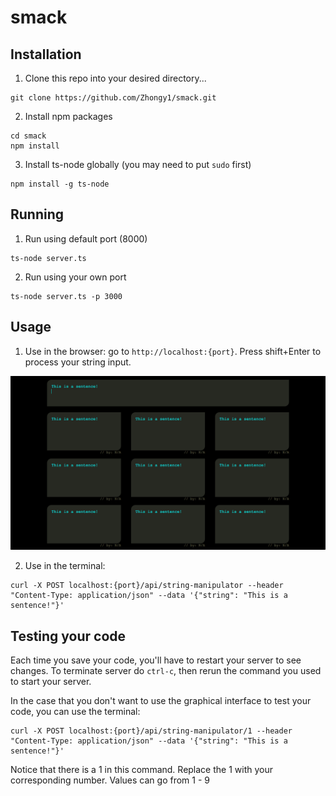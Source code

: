 # smack

## Installation

1. Clone this repo into your desired directory...
```
git clone https://github.com/Zhongy1/smack.git
```
2. Install npm packages
```
cd smack
npm install
```
3. Install ts-node globally (you may need to put `sudo` first)
```
npm install -g ts-node
```

## Running

1. Run using default port (8000)
```
ts-node server.ts
```
2. Run using your own port
```
ts-node server.ts -p 3000
```

## Usage

1. Use in the browser: go to `http://localhost:{port}`. Press shift+Enter to process your string input.

![Alt text](/images/gui.png?raw=true "Optional Title")

2. Use in the terminal:
```
curl -X POST localhost:{port}/api/string-manipulator --header "Content-Type: application/json" --data '{"string": "This is a sentence!"}'
```

## Testing your code

Each time you save your code, you'll have to restart your server to see changes. To terminate server do `ctrl-c`, then rerun the command you used to start your server.

In the case that you don't want to use the graphical interface to test your code, you can use the terminal:

```
curl -X POST localhost:{port}/api/string-manipulator/1 --header "Content-Type: application/json" --data '{"string": "This is a sentence!"}'
```

Notice that there is a 1 in this command. Replace the 1 with your corresponding number. Values can go from 1 - 9